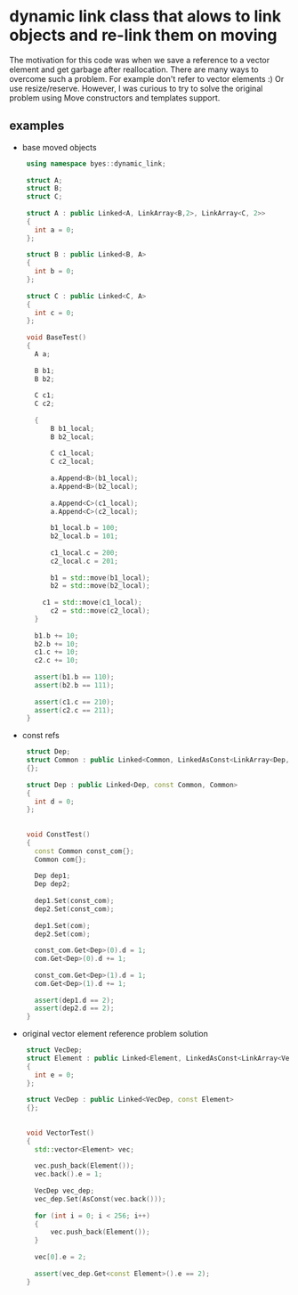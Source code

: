 # dynamic link class that alows to link objects and re-link them on moving
The motivation for this code was when we save a reference to a vector element and get garbage after reallocation. There are many ways to overcome such a problem. For example don't refer to vector elements :) Or use resize/reserve. However, I was curious to try to solve the original problem using Move constructors and templates support.

## examples
   - base moved objects
     ``` cpp
      using namespace byes::dynamic_link;
      
      struct A;
      struct B;
      struct C;
      
      struct A : public Linked<A, LinkArray<B,2>, LinkArray<C, 2>>
      {
      	int a = 0;
      };
      
      struct B : public Linked<B, A>
      {
      	int b = 0;
      };
      
      struct C : public Linked<C, A>
      {
      	int c = 0;
      };
      
      void BaseTest()
      {
      	A a;
      
      	B b1;
      	B b2;
      
      	C c1;
      	C c2;
      
      	{
      		B b1_local;
      		B b2_local;
      
      		C c1_local;
      		C c2_local;
      
      		a.Append<B>(b1_local);
      		a.Append<B>(b2_local);
      
      		a.Append<C>(c1_local);
      		a.Append<C>(c2_local);
      
      		b1_local.b = 100;
      		b2_local.b = 101;
      
      		c1_local.c = 200;
      		c2_local.c = 201;
      
      		b1 = std::move(b1_local);
      		b2 = std::move(b2_local);
      
      	  c1 = std::move(c1_local);
      		c2 = std::move(c2_local);
      	}
      
      	b1.b += 10;
      	b2.b += 10;
      	c1.c += 10;
      	c2.c += 10;
      
      	assert(b1.b == 110);
      	assert(b2.b == 111);
      
      	assert(c1.c == 210);
      	assert(c2.c == 211);
      }
     ```
   - const refs
     ``` cpp
      struct Dep;
      struct Common : public Linked<Common, LinkedAsConst<LinkArray<Dep, 2> >, LinkArray<Dep, 2> >
      {};
      
      struct Dep : public Linked<Dep, const Common, Common>
      {
      	int d = 0;
      };
      
      
      void ConstTest()
      {
      	const Common const_com{};
      	Common com{};
      
      	Dep dep1;
      	Dep dep2;
      
      	dep1.Set(const_com);
      	dep2.Set(const_com);
      
      	dep1.Set(com);
      	dep2.Set(com);
      
      	const_com.Get<Dep>(0).d = 1;
      	com.Get<Dep>(0).d += 1;
      
      	const_com.Get<Dep>(1).d = 1;
      	com.Get<Dep>(1).d += 1;
      
      	assert(dep1.d == 2);
      	assert(dep2.d == 2);
      }
     ```
   - original vector element reference problem solution
     ``` cpp
      struct VecDep;
      struct Element : public Linked<Element, LinkedAsConst<LinkArray<VecDep, 1> > >
      {
      	int e = 0;
      };
      
      struct VecDep : public Linked<VecDep, const Element>
      {};
      
      
      void VectorTest()
      {
      	std::vector<Element> vec;
      	
      	vec.push_back(Element());
      	vec.back().e = 1;
      
      	VecDep vec_dep;
      	vec_dep.Set(AsConst(vec.back()));
      
      	for (int i = 0; i < 256; i++)
      	{
      		vec.push_back(Element());
      	}
      
      	vec[0].e = 2;
      
      	assert(vec_dep.Get<const Element>().e == 2);
      }
     ```
